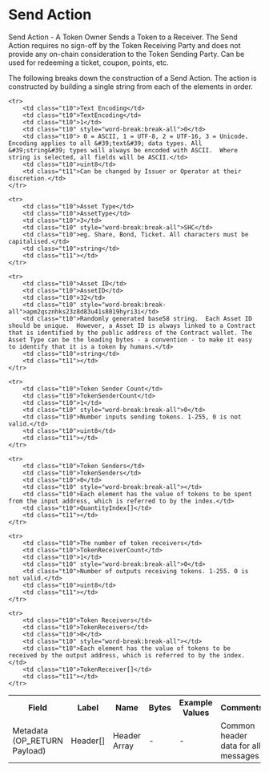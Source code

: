 
# Send Action

Send Action -  A Token Owner Sends a Token to a Receiver. The Send Action requires no sign-off by the Token Receiving Party and does not provide any on-chain consideration to the Token Sending Party.  Can be used for redeeming a ticket, coupon, points, etc.

The following breaks down the construction of a Send Action. The action is constructed by building a single string from each of the elements in order.

<table class="waffle">
	<tr style='height:19px;'>
		<th style="width:6%" class="s0">Field</th>
		<th style="width:9%" class="s1">Label</th>
		<th style="width:9%" class="s1">Name</th>
		<th style="width:2%" class="s1">Bytes</th>
		<th style="width:29%" class="s1">Example Values</th>
		<th style="width:26%" class="s1">Comments</th>
		<th style="width:5%" class="s1">Data Type</th>
		<th style="width:14%" class="s2">Amendment Restrictions</th>
	</tr>
	<tr>
		<td class="s5" rowspan="100">Metadata (OP_RETURN Payload)</td>
		<td class="t6">Header[]</td>
		<td class="t6">Header Array</td>
		<td class="t6">-</td>
		<td class="t6">-</td>
		<td class="t6">Common header data for all messages</td>
		<td class="t6">Header</td>
		<td class="t7"></td>
	</tr>

	<tr>
		<td class="t10">Text Encoding</td>
		<td class="t10">TextEncoding</td>
		<td class="t10">1</td>
		<td class="t10" style="word-break:break-all">0</td>
		<td class="t10"> 0 = ASCII, 1 = UTF-8, 2 = UTF-16, 3 = Unicode.  Encoding applies to all &#39;text&#39; data types. All &#39;string&#39; types will always be encoded with ASCII.  Where string is selected, all fields will be ASCII.</td>
		<td class="t10">uint8</td>
		<td class="t11">Can be changed by Issuer or Operator at their discretion.</td>
	</tr>

	<tr>
		<td class="t10">Asset Type</td>
		<td class="t10">AssetType</td>
		<td class="t10">3</td>
		<td class="t10" style="word-break:break-all">SHC</td>
		<td class="t10">eg. Share, Bond, Ticket. All characters must be capitalised.</td>
		<td class="t10">string</td>
		<td class="t11"></td>
	</tr>

	<tr>
		<td class="t10">Asset ID</td>
		<td class="t10">AssetID</td>
		<td class="t10">32</td>
		<td class="t10" style="word-break:break-all">apm2qsznhks23z8d83u41s8019hyri3i</td>
		<td class="t10">Randomly generated base58 string.  Each Asset ID should be unique.  However, a Asset ID is always linked to a Contract that is identified by the public address of the Contract wallet. The Asset Type can be the leading bytes - a convention - to make it easy to identify that it is a token by humans.</td>
		<td class="t10">string</td>
		<td class="t11"></td>
	</tr>

	<tr>
		<td class="t10">Token Sender Count</td>
		<td class="t10">TokenSenderCount</td>
		<td class="t10">1</td>
		<td class="t10" style="word-break:break-all">0</td>
		<td class="t10">Number inputs sending tokens. 1-255, 0 is not valid.</td>
		<td class="t10">uint8</td>
		<td class="t11"></td>
	</tr>

	<tr>
		<td class="t10">Token Senders</td>
		<td class="t10">TokenSenders</td>
		<td class="t10">0</td>
		<td class="t10" style="word-break:break-all"></td>
		<td class="t10">Each element has the value of tokens to be spent from the input address, which is referred to by the index.</td>
		<td class="t10">QuantityIndex[]</td>
		<td class="t11"></td>
	</tr>

	<tr>
		<td class="t10">The number of token receivers</td>
		<td class="t10">TokenReceiverCount</td>
		<td class="t10">1</td>
		<td class="t10" style="word-break:break-all">0</td>
		<td class="t10">Number of outputs receiving tokens. 1-255. 0 is not valid.</td>
		<td class="t10">uint8</td>
		<td class="t11"></td>
	</tr>

	<tr>
		<td class="t10">Token Receivers</td>
		<td class="t10">TokenReceivers</td>
		<td class="t10">0</td>
		<td class="t10" style="word-break:break-all"></td>
		<td class="t10">Each element has the value of tokens to be received by the output address, which is referred to by the index.</td>
		<td class="t10">TokenReceiver[]</td>
		<td class="t11"></td>
	</tr>

</table>
